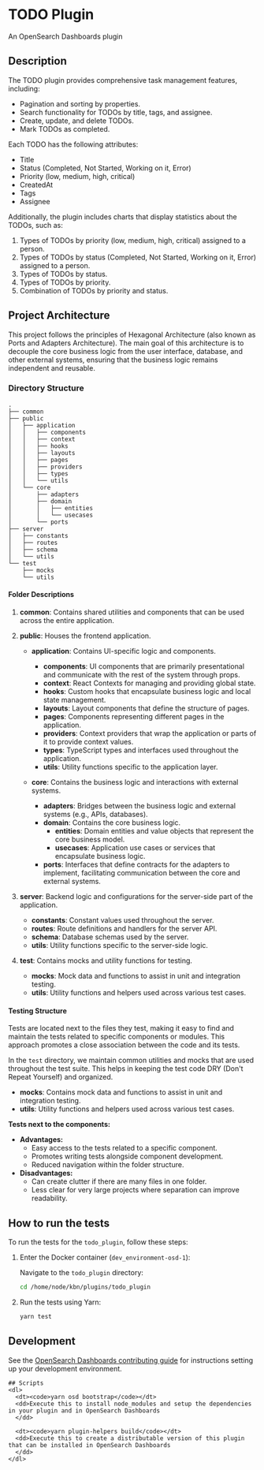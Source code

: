 # TODO Plugin

An OpenSearch Dashboards plugin

## Description

The TODO plugin provides comprehensive task management features, including:

- Pagination and sorting by properties.
- Search functionality for TODOs by title, tags, and assignee.
- Create, update, and delete TODOs.
- Mark TODOs as completed.

Each TODO has the following attributes:
- Title
- Status (Completed, Not Started, Working on it, Error)
- Priority (low, medium, high, critical)
- CreatedAt
- Tags
- Assignee

Additionally, the plugin includes charts that display statistics about the
TODOs, such as:

1. Types of TODOs by priority (low, medium, high, critical) assigned to a
   person.
2. Types of TODOs by status (Completed, Not Started, Working on it, Error)
   assigned to a person.
3. Types of TODOs by status.
4. Types of TODOs by priority.
5. Combination of TODOs by priority and status.

## Project Architecture

This project follows the principles of Hexagonal Architecture (also known as
Ports and Adapters Architecture). The main goal of this architecture is to
decouple the core business logic from the user interface, database, and other
external systems, ensuring that the business logic remains independent and
reusable.

### Directory Structure

```
.
├── common
├── public
│   ├── application
│   │   ├── components
│   │   ├── context
│   │   ├── hooks
│   │   ├── layouts
│   │   ├── pages
│   │   ├── providers
│   │   ├── types
│   │   └── utils
│   └── core
│       ├── adapters
│       ├── domain
│       │   ├── entities
│       │   └── usecases
│       └── ports
├── server
│   ├── constants
│   ├── routes
│   ├── schema
│   └── utils
└── test
    ├── mocks
    └── utils
```

#### Folder Descriptions

1. **common**: Contains shared utilities and components that can be used across
   the entire application.

2. **public**: Houses the frontend application.

   - **application**: Contains UI-specific logic and components.
     - **components**: UI components that are primarily presentational and
       communicate with the rest of the system through props.
     - **context**: React Contexts for managing and providing global state.
     - **hooks**: Custom hooks that encapsulate business logic and local state
       management.
     - **layouts**: Layout components that define the structure of pages.
     - **pages**: Components representing different pages in the application.
     - **providers**: Context providers that wrap the application or parts of it
       to provide context values.
     - **types**: TypeScript types and interfaces used throughout the
       application.
     - **utils**: Utility functions specific to the application layer.

   - **core**: Contains the business logic and interactions with external
     systems.
     - **adapters**: Bridges between the business logic and external systems
       (e.g., APIs, databases).
     - **domain**: Contains the core business logic.
       - **entities**: Domain entities and value objects that represent the core
         business model.
       - **usecases**: Application use cases or services that encapsulate
         business logic.
     - **ports**: Interfaces that define contracts for the adapters to
       implement, facilitating communication between the core and external
       systems.

3. **server**: Backend logic and configurations for the server-side part of the
   application.
   - **constants**: Constant values used throughout the server.
   - **routes**: Route definitions and handlers for the server API.
   - **schema**: Database schemas used by the server.
   - **utils**: Utility functions specific to the server-side logic.

4. **test**: Contains mocks and utility functions for testing.
   - **mocks**: Mock data and functions to assist in unit and integration
     testing.
   - **utils**: Utility functions and helpers used across various test cases.

#### Testing Structure

Tests are located next to the files they test, making it easy to find and
maintain the tests related to specific components or modules. This approach
promotes a close association between the code and its tests.

In the `test` directory, we maintain common utilities and mocks that are used
throughout the test suite. This helps in keeping the test code DRY (Don't Repeat
Yourself) and organized.

- **mocks**: Contains mock data and functions to assist in unit and integration
  testing.
- **utils**: Utility functions and helpers used across various test cases.

**Tests next to the components:**

*   **Advantages:**
    *   Easy access to the tests related to a specific component.
    *   Promotes writing tests alongside component development.
    *   Reduced navigation within the folder structure.
*   **Disadvantages:**
    *   Can create clutter if there are many files in one folder.
    *   Less clear for very large projects where separation can improve readability.

## How to run the tests

To run the tests for the `todo_plugin`, follow these steps:

1. Enter the Docker container (`dev_environment-osd-1`):

    Navigate to the `todo_plugin` directory:
    ```bash
    cd /home/node/kbn/plugins/todo_plugin
    ```

2. Run the tests using Yarn:
    ```bash
    yarn test
    ```

## Development

See the [OpenSearch Dashboards contributing
guide](https://github.com/opensearch-project/OpenSearch-Dashboards/blob/main/CONTRIBUTING.md)
for instructions setting up your development environment.

    ## Scripts
    <dl>
      <dt><code>yarn osd bootstrap</code></dt>
      <dd>Execute this to install node_modules and setup the dependencies in your plugin and in OpenSearch Dashboards
      </dd>

      <dt><code>yarn plugin-helpers build</code></dt>
      <dd>Execute this to create a distributable version of this plugin that can be installed in OpenSearch Dashboards
      </dd>
    </dl>
